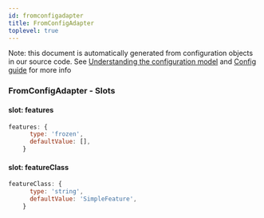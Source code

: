 ```yaml
---
id: fromconfigadapter
title: FromConfigAdapter
toplevel: true
---
```


Note: this document is automatically generated from configuration objects in
our source code. See [Understanding the configuration
model](/docs/devguide_config/) and [Config guide](/docs/config_guide) for more
info

### FromConfigAdapter - Slots

#### slot: features

```js
features: {
      type: 'frozen',
      defaultValue: [],
    }
```

#### slot: featureClass

```js
featureClass: {
      type: 'string',
      defaultValue: 'SimpleFeature',
    }
```
